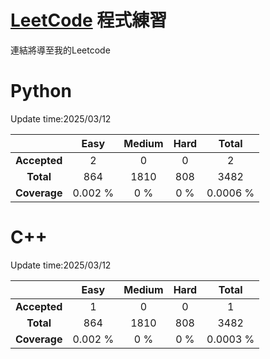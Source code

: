# [LeetCode](https://leetcode.com/u/kpSvQK03RA/) 程式練習
連結將導至我的Leetcode 


# Python  
Update time:2025/03/12

 
| | Easy | Medium | Hard | Total |
|:---:|:---:|:---:|:---:|:---:|
| **Accepted** | 2 | 0 | 0 | 2 |
| **Total** | 864 | 1810 | 808 | 3482 |
| **Coverage** | 0.002 % |0 % | 0 % | 0.0006 % |


# C++  
Update time:2025/03/12


| | Easy | Medium | Hard | Total |
|:---:|:---:|:---:|:---:|:---:|
| **Accepted** | 1 | 0 | 0 | 1 |
| **Total** | 864 | 1810 | 808 | 3482 |
| **Coverage** | 0.002 % |0 % | 0 % | 0.0003 % |
